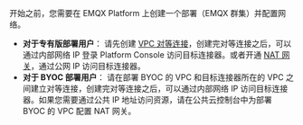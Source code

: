 开始之前，您需要在 EMQX Platform 上创建一个部署（EMQX 群集）并配置网络。

- **对于专有版部署用户**： 请先创建 [VPC 对等连接](../deployments/vpc_peering.md)，创建完对等连接之后，可以通过内部网络 IP 登录 Platform Console 访问目标连接器。或者开通 [NAT 网关](../vas/nat-gateway.md)，通过公网 IP 访问目标连接器。
- **对于 BYOC 部署用户**： 请在部署 BYOC 的 VPC 和目标连接器所在的 VPC 之间建立对等连接，创建完对等连接之后，可以通过内部网络 IP 访问目标连接器。如果您需要通过公共 IP 地址访问资源，请在公共云控制台中为部署 BYOC 的 VPC 配置 NAT 网关。